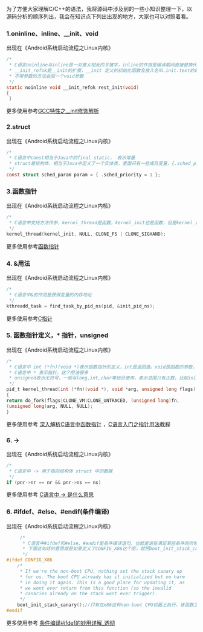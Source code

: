 为了方便大家理解C/C++的语法，我将源码中涉及到的一些小知识整理一下，以源码分析的顺序列出，我会在知识点下列出出现的地方，大家也可以对照着看。

### 1.oninline、inline、__init、void
出现在《Android系统启动流程之Linux内核》
```C
/*
 * C语言oninline与inline是一对意义相反的关键字，inline的作用是编译期间直接替换代码块，也就是说编译后就没有这个方法了，而是直接把代码块替换调用这个函数的地方，oninline就相反，强制不替换，保持原有的函数
 * __init_refok是__init的扩展，__init 定义的初始化函数会放入名叫.init.text的输入段，当内核启动完毕后，这个段中的内存会被释放掉，在本文中有讲，关注3.5 free_initmem。
 * 不带参数的方法会加一个void参数
 */
static noinline void __init_refok rest_init(void)
{
 }
```
更多使用参考[GCC特性之__init修饰解析](http://blog.csdn.net/kasalyn/article/details/17012099)
### 2.struct
出现在《Android系统启动流程之Linux内核》
```C
/*
 * C语言中const相当于Java中的final static， 表示常量
 * struct是结构体，相当于Java中定义了一个实体类，里面只有一些成员变量，{.sched_priority =1 }相当于new，然后将成员变量sched_priority的值赋为1
 */
const struct sched_param param = { .sched_priority = 1 }; 
```
### 3.函数指针
出现在《Android系统启动流程之Linux内核》
```C
/*
 * C语言中支持方法传参，kernel_thread是函数，kernel_init也是函数，但是kernel_init却作为参数传递了过去，其实传递过去的是一个函数指针
 */
kernel_thread(kernel_init, NULL, CLONE_FS | CLONE_SIGHAND);
```
更多使用参考[函数指针](http://www.cnblogs.com/haore147/p/3647262.html)

### 4. &用法
出现在《Android系统启动流程之Linux内核》
```C
/*
 * C语言中&的作用是获得变量的内存地址
 */
kthreadd_task = find_task_by_pid_ns(pid, &init_pid_ns);
```
更多使用参考[C指针](http://www.runoob.com/cprogramming/c-pointers.html)

### 5. 函数指针定义，* 指针，unsigned
出现在《Android系统启动流程之Linux内核》
```C
/*
 * C语言中 int (*fn)(void *)表示函数指针的定义，int是返回值，void是函数的参数，fn是名字
 * C语言中 * 表示指针，这个用法很多
 * unsigned表示无符号，一般与long,int,char等结合使用，表示范围只有正数，比如init表示范围-2147483648～2147483647 ，那unsigned表示范围0～4294967295，足足多了一倍
 */
pid_t kernel_thread(int (*fn)(void *), void *arg, unsigned long flags)
{
return do_fork(flags|CLONE_VM|CLONE_UNTRACED, (unsigned long)fn,
(unsigned long)arg, NULL, NULL);
}
```
更多使用参考 [深入解析C语言中函数指针](http://www.jb51.net/article/82738.htm) ，[C语言入门之指针用法教程](http://www.jb51.net/article/82738.htm)

### 6. ->
出现在《Android系统启动流程之Linux内核》
```C
/*
 * C语言中 -> 用于指向结构体 struct 中的数据
 */
if (pnr->nr == nr && pnr->ns == ns)
```
更多使用参考 [C语言中 -> 是什么意思](http://blog.csdn.net/littesss/article/details/71185916)

### 6. #ifdef、#else、#endif(条件编译)
出现在《Android系统启动流程之Linux内核》
```C
	 /*
	  * C语言中#ifdef和#else、#endif是条件编译语句，也就是说在满足某些条件的时候，夹在这几个关键字中间的代码才编译，不满足就不编译
	  * 下面这句话的意思就是如果定义了CONFIG_X86这个宏，就把boot_init_stack_canary这个代码编译进去
	  */
#ifdef CONFIG_X86
	/*
	 * If we're the non-boot CPU, nothing set the stack canary up
	 * for us. The boot CPU already has it initialized but no harm
	 * in doing it again. This is a good place for updating it, as
	 * we wont ever return from this function (so the invalid
	 * canaries already on the stack wont ever trigger).
	 */
	boot_init_stack_canary();//只有在x86这种non-boot CPU机器上执行，该函数主要用于初始化stack_canary的值,用于防止栈溢出
#endif
```
更多使用参考 [条件编译#ifdef的妙用详解_透彻](http://www.cnblogs.com/wengzilin/archive/2012/04/26/2471018.html)